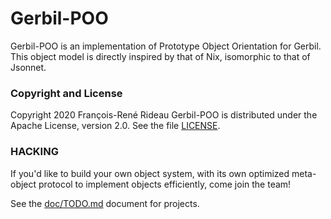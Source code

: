 # Gerbil-POO

Gerbil-POO is an implementation of Prototype Object Orientation for Gerbil.
This object model is directly inspired by that of Nix, isomorphic to that of Jsonnet.

### Copyright and License

Copyright 2020 François-René Rideau
Gerbil-POO is distributed under the Apache License, version 2.0. See the file [LICENSE](LICENSE).

### HACKING

If you'd like to build your own object system, with its own optimized meta-object protocol
to implement objects efficiently, come join the team!

See the [doc/TODO.md](doc/TODO.md) document for projects.
